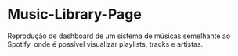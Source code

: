 # Music-Library-Page
Reprodução de dashboard de um sistema de músicas semelhante ao Spotify, onde é possível visualizar playlists, tracks e artistas. 
